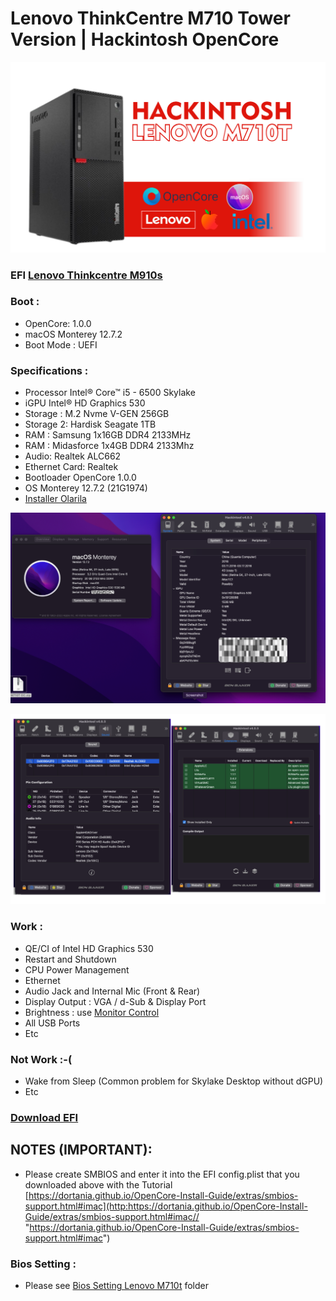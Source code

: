 # Lenovo ThinkCentre M710 Tower Version | Hackintosh OpenCore
[![H](https://github.com/anggamdev/Hackintosh-Lenovo-M710T/blob/main/images/screenshot/hero.png)](https://github.com/anggamdev/Hackintosh-Lenovo-M710T/blob/main/images/screenshot/hero.png)
### EFI [Lenovo Thinkcentre M910s]([https://www.lenovo.com/id/in/desktops/thinkcentre/m-series-sff/ThinkCentre-M910s/p/11TC1MD910S?](https://github.com/anggamdev/Hackintosh-Lenovo-M710T))

### Boot :

- OpenCore: 1.0.0
- macOS Monterey 12.7.2
- Boot Mode : UEFI

### Specifications :
- Processor Intel® Core™ i5 - 6500 Skylake
- iGPU Intel® HD Graphics 530
- Storage : M.2 Nvme V-GEN 256GB
- Storage 2: Hardisk Seagate 1TB 
- RAM : Samsung 1x16GB DDR4 2133MHz
- RAM : Midasforce 1x4GB DDR4 2133Mhz
- Audio: Realtek ALC662
- Ethernet Card: Realtek
- Bootloader OpenCore 1.0.0
- OS Monterey 12.7.2 (21G1974)
- [Installer Olarila](https://www.olarila.com/topic/6278-olarila-vanilla-images-macos-installer/)

![H](https://github.com/anggamdev/Hackintosh-Lenovo-M710T/blob/main/images/screenshot/screenshot%20m710t%201.png)

![H](https://github.com/anggamdev/Hackintosh-Lenovo-M710T/blob/main/images/screenshot/screenshot%20m710t%202.png)

### Work :
- QE/CI of Intel HD Graphics 530
- Restart and Shutdown
- CPU Power Management
- Ethernet
- Audio Jack and Internal Mic (Front & Rear)
- Display Output : VGA / d-Sub & Display Port
- Brightness : use [Monitor Control](https://github.com/MonitorControl/MonitorControl#readme "Monitor Control")
- All USB Ports
- Etc

### Not Work :-(
- Wake from Sleep (Common problem for Skylake Desktop without dGPU)
- Etc

### [Download EFI](https://github.com/anggamdev/Hackintosh-Lenovo-M710T/raw/main/images/EFI%20M710T%20OC%201.0.0.zip) 

## NOTES (IMPORTANT):
- Please create SMBIOS and enter it into the EFI config.plist that you downloaded above with the Tutorial [https://dortania.github.io/OpenCore-Install-Guide/extras/smbios-support.html#imac](http:https://dortania.github.io/OpenCore-Install-Guide/extras/smbios-support.html#imac// "https://dortania.github.io/OpenCore-Install-Guide/extras/smbios-support.html#imac")

### Bios Setting :

- Please see [Bios Setting Lenovo M710t](https://github.com/anggamdev/Hackintosh-Lenovo-M710T/tree/main/images/bios%20setting) folder


